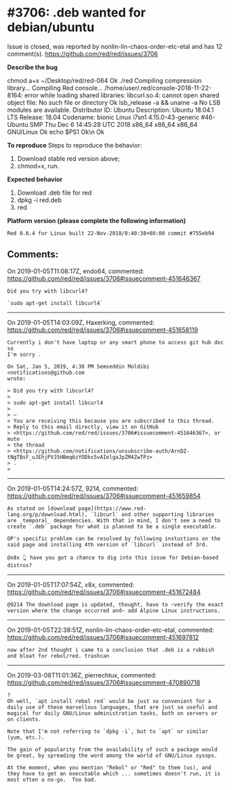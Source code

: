 
#3706: .deb wanted for debian/ubuntu
================================================================================
Issue is closed, was reported by nonlin-lin-chaos-order-etc-etal and has 12 comment(s).
<https://github.com/red/red/issues/3706>

**Describe the bug**

chmod a+x ~/Desktop/red/red-064 
Ok
./red
Compiling compression library...
Compiling Red console...
/home/user/.red/console-2018-11-22-8164: error while loading shared libraries: libcurl.so.4: cannot open shared object file: No such file or directory
Ok
lsb_release -a && uname -a
No LSB modules are available.
Distributor ID:	Ubuntu
Description:	Ubuntu 18.04.1 LTS
Release:	18.04
Codename:	bionic
Linux i7sn1 4.15.0-43-generic #46-Ubuntu SMP Thu Dec 6 14:45:28 UTC 2018 x86_64 x86_64 x86_64 GNU/Linux
Ok
echo $PS1
Ok\n
Ok




**To reproduce**
Steps to reproduce the behavior:
1. Download stable red version above;
2. chmod+x, run.

**Expected behavior**
1. Download .deb file for red
2. dpkg -i red.deb
3. red

**Platform version (please complete the following information)**
```
Red 0.6.4 for Linux built 22-Nov-2018/8:40:38+08:00 commit #755eb94
```



Comments:
--------------------------------------------------------------------------------

On 2019-01-05T11:08:17Z, endo64, commented:
<https://github.com/red/red/issues/3706#issuecomment-451646367>

    Did you try with libcurl4?
    
    `sudo apt-get install libcurl4`

--------------------------------------------------------------------------------

On 2019-01-05T14:03:09Z, Haxerking, commented:
<https://github.com/red/red/issues/3706#issuecomment-451658119>

    Currently i don't have laptop or any smart phone to access git hub dxc so
    I'm sorry .
    
    On Sat, Jan 5, 2019, 4:38 PM Semseddin Moldibi <notifications@github.com
    wrote:
    
    > Did you try with libcurl4?
    >
    > sudo apt-get install libcurl4
    >
    > —
    > You are receiving this because you are subscribed to this thread.
    > Reply to this email directly, view it on GitHub
    > <https://github.com/red/red/issues/3706#issuecomment-451646367>, or mute
    > the thread
    > <https://github.com/notifications/unsubscribe-auth/ArnDZ-tNgTBsF_uJEhjPVJ5HBmq6zYODks5vAIelgaJpZM4ZwTPz>
    > .
    >

--------------------------------------------------------------------------------

On 2019-01-05T14:24:57Z, 9214, commented:
<https://github.com/red/red/issues/3706#issuecomment-451659854>

    As stated on [download page](https://www.red-lang.org/p/download.html), `libcurl` and other supporting libraries are _temporal_ dependencies. With that in mind, I don't see a need to create `.deb` package for what is planned to be a single executable.
    
    OP's specific problem can be resolved by following instuctions on the said page and installing 4th version of `libcurl` instead of 3rd.
    
    @x8x 👆 have you got a chance to dig into this issue for Debian-based distros?

--------------------------------------------------------------------------------

On 2019-01-05T17:07:54Z, x8x, commented:
<https://github.com/red/red/issues/3706#issuecomment-451672484>

    @9214 The download page is updated, thought, have to ~verify the exact version where the change occurred and~ add Alpine Linux instructions.

--------------------------------------------------------------------------------

On 2019-01-05T22:38:51Z, nonlin-lin-chaos-order-etc-etal, commented:
<https://github.com/red/red/issues/3706#issuecomment-451697812>

    now after 2nd thought i came to a conclusion that .deb is a rubbish and bloat for rebol/red. trashcan

--------------------------------------------------------------------------------

On 2019-03-08T11:01:36Z, pierrechtux, commented:
<https://github.com/red/red/issues/3706#issuecomment-470890718>

    ?
    Oh well, `apt install rebol red` would be just so convenient for a daily use of these marvellous languages, that are just so useful and magical for daily GNU/Linux administration tasks, both on servers or on clients.
    
    Note that I'm not referring to `dpkg -i`, but to `apt` or similar (yum, etc.).
    
    The gain of popularity from the availability of such a package would be great, by spreading the word among the world of GNU/Linux sysops.
    
    At the moment, when you mention "Rebol" or "Red" to them (us), and they have to get an executable which ... sometimes doesn't run, it is most often a no-go.  Too bad.

